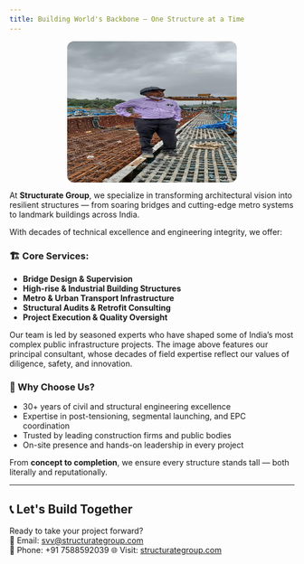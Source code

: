 ```yaml
---
title: Building World's Backbone — One Structure at a Time
---
```


<img src="/uploads/dad-on-site.jpg" alt="Founder at Site" width="300" height="250" style="border-radius:12px; display:block; margin:auto;" />

At **Structurate Group**, we specialize in transforming architectural vision into resilient structures — from soaring bridges and cutting-edge metro systems to landmark buildings across India.

With decades of technical excellence and engineering integrity, we offer:

### 🏗️ Core Services:
- **Bridge Design & Supervision**
- **High-rise & Industrial Building Structures**
- **Metro & Urban Transport Infrastructure**
- **Structural Audits & Retrofit Consulting**
- **Project Execution & Quality Oversight**

Our team is led by seasoned experts who have shaped some of India’s most complex public infrastructure projects. The image above features our principal consultant, whose decades of field expertise reflect our values of diligence, safety, and innovation.

### 🧱 Why Choose Us?
- 30+ years of civil and structural engineering excellence
- Expertise in post-tensioning, segmental launching, and EPC coordination
- Trusted by leading construction firms and public bodies
- On-site presence and hands-on leadership in every project

From **concept to completion**, we ensure every structure stands tall — both literally and reputationally.

---

## 📞 Let's Build Together

Ready to take your project forward?  
📧 Email: [svv@structurategroup.com](mailto:svv@structurategroup.com)  
📱 Phone: +91 7588592039 
🌐 Visit: [structurategroup.com](https://structurategroup.com)
